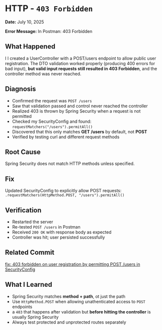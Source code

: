 # HTTP - `403 Forbidden`

**Date:** July 10, 2025

**Error Message:**
In Postman: 403 Forbidden

## What Happened
I I created a UserController with a POST/users endpoint to allow public user registration.  The DTO validation worked properly (producing 400 errors for bad input),
**but valid input requests still resulted in 403 Forbidden**, and the controller method was never reached.

## Diagnosis
- Confirmed the request was `POST /users`
- Saw that validation passed and control never reached the controller
- Realized 403 is thrown by Spring Security when a request is not permitted
- Checked my SecurityConfig and found: `requestMatchers("/users").permitAll()`
- Discovered that this only matches **GET /users** by default, not **POST**
- Verified by testing curl and different request methods

## Root Cause
Spring Security does not match HTTP methods unless specified.

## Fix
Updated SecurityConfig to explicitly allow POST requests:
`.requestMatchers(HttpMethod.POST, "/users").permitAll()`

## Verification
  - Restarted the server
  - Re-tested `POST /users` in Postman
  - Received `200 OK` with response body as expected
  - Controller was hit; user persisted successfully
 
## Related Commit 
[fix: 403 forbidden on user registration by permitting POST /users in SecurityConfig](https://github.com/Gigi-Pons/triviaApp/commit/c1e0e030f2cd1704a1e43eb2e22020696090f081)

## What I Learned
- Spring Security matches **method + path**, ot just the path
- Use `HttpMethod.POST` when allowing unathenticated access to `POST` endpoints
- a `403` that happens after validation but **before hitting the controller** is usually Spring Security
- Always test protected and unprotected routes separately
 
  
